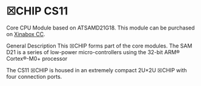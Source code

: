 # ☒CHIP CS11

Core CPU Module based on ATSAMD21G18.
This module can be purchased on [Xinabox CC](https://xinabox.cc/products/CS11/).

General Description
This ☒CHIP forms part of the core modules. The SAM D21 is a series of low-power micro-controllers using the 32-bit ARM® Cortex®-M0+ processor

The CS11 ☒CHIP is housed in an extremely compact 2U×2U ☒CHIP with four connection ports.
